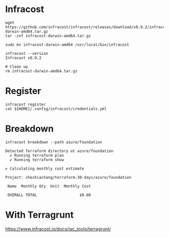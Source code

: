 Infracost
===

```
wget https://github.com/infracost/infracost/releases/download/v0.9.2/infracost-darwin-amd64.tar.gz
tar -zxf infracost-darwin-amd64.tar.gz

sudo mv infracost-darwin-amd64 /usr/local/bin/infracost

infracost --version
Infracost v0.9.2

# Clean up
rm infracost-darwin-amd64.tar.gz
```

# Register

```
infracost register
cat ${HOME}/.config/infracost/credentials.yml
```

# Breakdown

```
infracost breakdown --path azure/foundation

Detected Terraform directory at azure/foundation
  ✔ Running terraform plan
  ✔ Running terraform show

✔ Calculating monthly cost estimate

Project: chechiachang/terraform-30-days/azure/foundation

 Name  Monthly Qty  Unit  Monthly Cost

 OVERALL TOTAL                   $0.00
```

# With Terragrunt

https://www.infracost.io/docs/iac_tools/terragrunt/
